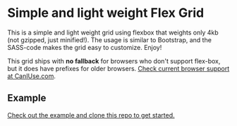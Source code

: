 # Simple and light weight Flex Grid
This is a simple and light weight grid using flexbox that weights only 4kb (not gzipped, just minified!). The usage is similar to Bootstrap, and the SASS-code makes the grid easy to customize. Enjoy!

This grid ships with **no fallback** for browsers who don't support flex-box, but it does have prefixes for older browsers. [Check current browser support at CanIUse.com](http://caniuse.com/#feat=flexbox).

## Example
[Check out the example and clone this repo to get started.](dist/index.html)

